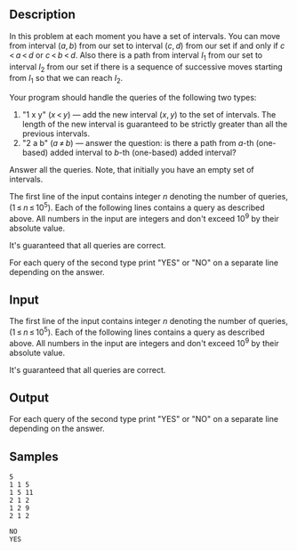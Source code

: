 ## Description

<div><p>In this problem at each moment you have a set of intervals. You can move from interval <span class="tex-span">(<i>a</i>, <i>b</i>)</span> from our set to interval <span class="tex-span">(<i>c</i>, <i>d</i>)</span> from our set if and only if <span class="tex-span"><i>c</i> &lt; <i>a</i> &lt; <i>d</i></span> <span class="tex-font-style-bf">or</span> <span class="tex-span"><i>c</i> &lt; <i>b</i> &lt; <i>d</i></span>. Also there is a path from interval <span class="tex-span"><i>I</i><sub class="lower-index">1</sub></span> from our set to interval <span class="tex-span"><i>I</i><sub class="lower-index">2</sub></span> from our set if there is a sequence of successive moves starting from <span class="tex-span"><i>I</i><sub class="lower-index">1</sub></span> so that we can reach <span class="tex-span"><i>I</i><sub class="lower-index">2</sub></span>.</p><p>Your program should handle the queries of the following two types:</p><ol> <li> "<span class="tex-font-style-tt">1 x y</span>" <span class="tex-span">(<i>x</i> &lt; <i>y</i>)</span> — add the new interval <span class="tex-span">(<i>x</i>, <i>y</i>)</span> to the set of intervals. The length of the new interval is guaranteed to be strictly greater than all the previous intervals.</li><li> "<span class="tex-font-style-tt">2 a b</span>" <span class="tex-span">(<i>a</i> ≠ <i>b</i>)</span> — answer the question: is there a path from <span class="tex-span"><i>a</i></span>-th (one-based) added interval to <span class="tex-span"><i>b</i></span>-th (one-based) added interval? </li></ol><p>Answer all the queries. Note, that initially you have an empty set of intervals.</p></div><div class="input-specification"><p>The first line of the input contains integer <span class="tex-span"><i>n</i></span> denoting the number of queries, <span class="tex-span">(1 ≤ <i>n</i> ≤ 10<sup class="upper-index">5</sup>)</span>. Each of the following lines contains a query as described above. All numbers in the input are integers and don't exceed <span class="tex-span">10<sup class="upper-index">9</sup></span> by their absolute value.</p><p>It's guaranteed that all queries are correct.</p></div><div class="output-specification"><p>For each query of the second type print "<span class="tex-font-style-tt">YES</span>" or "<span class="tex-font-style-tt">NO</span>" on a separate line depending on the answer.</p></div>


## Input

<p>The first line of the input contains integer <span class="tex-span"><i>n</i></span> denoting the number of queries, <span class="tex-span">(1 ≤ <i>n</i> ≤ 10<sup class="upper-index">5</sup>)</span>. Each of the following lines contains a query as described above. All numbers in the input are integers and don't exceed <span class="tex-span">10<sup class="upper-index">9</sup></span> by their absolute value.</p><p>It's guaranteed that all queries are correct.</p>


## Output

<p>For each query of the second type print "<span class="tex-font-style-tt">YES</span>" or "<span class="tex-font-style-tt">NO</span>" on a separate line depending on the answer.</p>


## Samples

```input1
5
1 1 5
1 5 11
2 1 2
1 2 9
2 1 2

```

```output1
NO
YES

```



